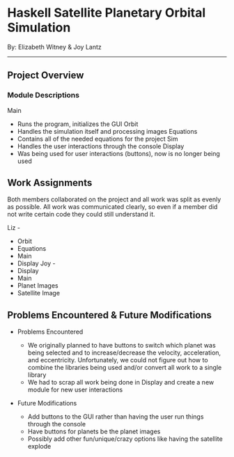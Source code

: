 # Haskell Satellite Planetary Orbital Simulation
By: Elizabeth Witney & Joy Lantz
***
## Project Overview

### Module Descriptions
Main
* Runs the program, initializes the GUI
Orbit
* Handles the simulation itself and processing images
Equations
* Contains all of the needed equations for the project
Sim
* Handles the user interactions through the console
Display
* Was being used for user interactions (buttons), now is no longer being used

## Work Assignments
Both members collaborated on the project and all work was split as evenly as possible. All work was communicated clearly, so even if a member did not write certain code they could still understand it. 

Liz - 
* Orbit
* Equations
* Main
* Display
Joy - 
* Display
* Main
* Planet Images
* Satellite Image

## Problems Encountered & Future Modifications
* Problems Encountered
  * We originally planned to have buttons to switch which planet was being selected and to increase/decrease the velocity, acceleration, and eccentricity. Unfortunately, we could not figure out how to combine the libraries being used and/or convert all work to a single library
  * We had to scrap all work being done in Display and create a new module for new user interactions

* Future Modifications
  * Add buttons to the GUI rather than having the user run things through the console
  * Have buttons for planets be the planet images
  * Possibly add other fun/unique/crazy options like having the satellite explode
